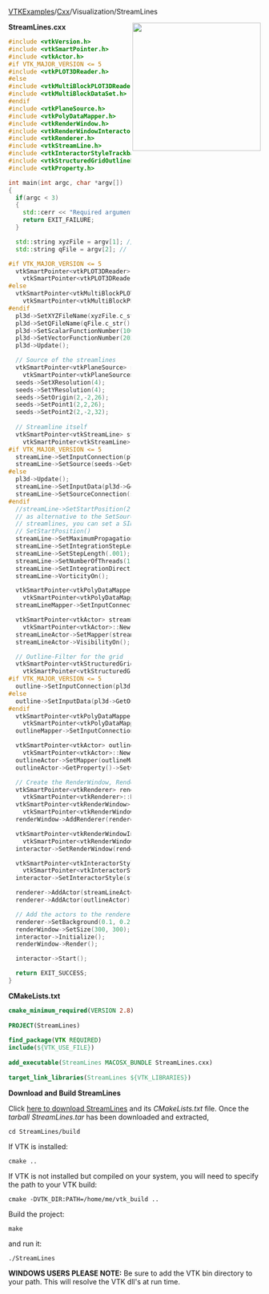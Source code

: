 [VTKExamples](Home)/[Cxx](Cxx)/Visualization/StreamLines

<img align="right" src="https://github.com/lorensen/VTKExamples/raw/master/Testing/Baseline/Visualization/TestStreamLines.png" width="256" />

**StreamLines.cxx**
```c++
#include <vtkVersion.h>
#include <vtkSmartPointer.h>
#include <vtkActor.h>
#if VTK_MAJOR_VERSION <= 5
#include <vtkPLOT3DReader.h>
#else
#include <vtkMultiBlockPLOT3DReader.h>
#include <vtkMultiBlockDataSet.h>
#endif
#include <vtkPlaneSource.h>
#include <vtkPolyDataMapper.h>
#include <vtkRenderWindow.h>
#include <vtkRenderWindowInteractor.h>
#include <vtkRenderer.h>
#include <vtkStreamLine.h>
#include <vtkInteractorStyleTrackballCamera.h>
#include <vtkStructuredGridOutlineFilter.h>
#include <vtkProperty.h>

int main(int argc, char *argv[])
{
  if(argc < 3)
  {
    std::cerr << "Required arguments: xyzFile qFile" << std::endl;
    return EXIT_FAILURE;
  }

  std::string xyzFile = argv[1]; // "combxyz.bin";
  std::string qFile = argv[2]; // "combq.bin";

#if VTK_MAJOR_VERSION <= 5
  vtkSmartPointer<vtkPLOT3DReader> pl3d =
    vtkSmartPointer<vtkPLOT3DReader>::New();
#else
  vtkSmartPointer<vtkMultiBlockPLOT3DReader> pl3d =
    vtkSmartPointer<vtkMultiBlockPLOT3DReader>::New();
#endif
  pl3d->SetXYZFileName(xyzFile.c_str());
  pl3d->SetQFileName(qFile.c_str());
  pl3d->SetScalarFunctionNumber(100);
  pl3d->SetVectorFunctionNumber(202);
  pl3d->Update();

  // Source of the streamlines
  vtkSmartPointer<vtkPlaneSource> seeds = 
    vtkSmartPointer<vtkPlaneSource>::New();
  seeds->SetXResolution(4);
  seeds->SetYResolution(4);
  seeds->SetOrigin(2,-2,26);
  seeds->SetPoint1(2,2,26);
  seeds->SetPoint2(2,-2,32);
  
  // Streamline itself
  vtkSmartPointer<vtkStreamLine> streamLine = 
    vtkSmartPointer<vtkStreamLine>::New();
#if VTK_MAJOR_VERSION <= 5
  streamLine->SetInputConnection(pl3d->GetOutputPort());
  streamLine->SetSource(seeds->GetOutput());
#else
  pl3d->Update();
  streamLine->SetInputData(pl3d->GetOutput()->GetBlock(0));
  streamLine->SetSourceConnection(seeds->GetOutputPort());
#endif
  //streamLine->SetStartPosition(2,-2,30);
  // as alternative to the SetSource(), which can handle multiple
  // streamlines, you can set a SINGLE streamline from
  // SetStartPosition()
  streamLine->SetMaximumPropagationTime(200);
  streamLine->SetIntegrationStepLength(.2);
  streamLine->SetStepLength(.001);
  streamLine->SetNumberOfThreads(1);
  streamLine->SetIntegrationDirectionToForward();
  streamLine->VorticityOn();

  vtkSmartPointer<vtkPolyDataMapper> streamLineMapper = 
    vtkSmartPointer<vtkPolyDataMapper>::New();
  streamLineMapper->SetInputConnection(streamLine->GetOutputPort());

  vtkSmartPointer<vtkActor> streamLineActor = 
    vtkSmartPointer<vtkActor>::New();
  streamLineActor->SetMapper(streamLineMapper);
  streamLineActor->VisibilityOn();

  // Outline-Filter for the grid
  vtkSmartPointer<vtkStructuredGridOutlineFilter> outline = 
    vtkSmartPointer<vtkStructuredGridOutlineFilter>::New();
#if VTK_MAJOR_VERSION <= 5
  outline->SetInputConnection(pl3d->GetOutputPort());
#else
  outline->SetInputData(pl3d->GetOutput()->GetBlock(0));
#endif
  vtkSmartPointer<vtkPolyDataMapper> outlineMapper = 
    vtkSmartPointer<vtkPolyDataMapper>::New();
  outlineMapper->SetInputConnection(outline->GetOutputPort());

  vtkSmartPointer<vtkActor> outlineActor = 
    vtkSmartPointer<vtkActor>::New();
  outlineActor->SetMapper(outlineMapper);
  outlineActor->GetProperty()->SetColor(1, 1, 1);

  // Create the RenderWindow, Renderer and Actors
  vtkSmartPointer<vtkRenderer> renderer = 
    vtkSmartPointer<vtkRenderer>::New();
  vtkSmartPointer<vtkRenderWindow> renderWindow = 
    vtkSmartPointer<vtkRenderWindow>::New();
  renderWindow->AddRenderer(renderer);

  vtkSmartPointer<vtkRenderWindowInteractor> interactor = 
    vtkSmartPointer<vtkRenderWindowInteractor>::New();
  interactor->SetRenderWindow(renderWindow);

  vtkSmartPointer<vtkInteractorStyleTrackballCamera> style = 
    vtkSmartPointer<vtkInteractorStyleTrackballCamera>::New();
  interactor->SetInteractorStyle(style);

  renderer->AddActor(streamLineActor);
  renderer->AddActor(outlineActor);

  // Add the actors to the renderer, set the background and size
  renderer->SetBackground(0.1, 0.2, 0.4);
  renderWindow->SetSize(300, 300);
  interactor->Initialize();
  renderWindow->Render();

  interactor->Start();

  return EXIT_SUCCESS;
}
```
**CMakeLists.txt**
```cmake
cmake_minimum_required(VERSION 2.8)
 
PROJECT(StreamLines)
 
find_package(VTK REQUIRED)
include(${VTK_USE_FILE})
 
add_executable(StreamLines MACOSX_BUNDLE StreamLines.cxx)
 
target_link_libraries(StreamLines ${VTK_LIBRARIES})
```

**Download and Build StreamLines**

Click [here to download StreamLines](https://github.com/lorensen/VTKWikiExamplesTarballs/raw/master/StreamLines.tar) and its *CMakeLists.txt* file.
Once the *tarball StreamLines.tar* has been downloaded and extracted,
```
cd StreamLines/build 
```
If VTK is installed:
```
cmake ..
```
If VTK is not installed but compiled on your system, you will need to specify the path to your VTK build:
```
cmake -DVTK_DIR:PATH=/home/me/vtk_build ..
```
Build the project:
```
make
```
and run it:
```
./StreamLines
```
**WINDOWS USERS PLEASE NOTE:** Be sure to add the VTK bin directory to your path. This will resolve the VTK dll's at run time.

